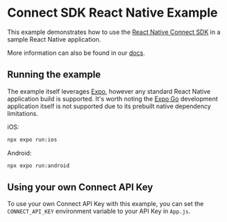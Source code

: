 # Connect SDK React Native Example

This example demonstrates how to use the [React Native Connect SDK](https://www.npmjs.com/package/@texturehq/react-native-connect-sdk) in a sample React Native application.

More information can also be found in our [docs](https://docs.texturehq.com/docs/connections/texture-connect).

## Running the example

The example itself leverages [Expo](https://expo.dev/), however any standard React Native application build is supported. It's worth noting the [Expo Go](https://docs.expo.dev/get-started/expo-go/) development application itself is not supported due to its prebuilt native dependency limitations.

iOS:

```bash
npx expo run:ios
```

Android:

```bash
npx expo run:android
```

## Using your own Connect API Key

To use your own Connect API Key with this example, you can set the `CONNECT_API_KEY` environment variable to your API Key in `App.js`.